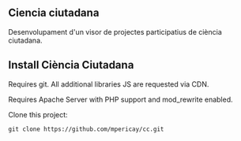 ## Ciencia ciutadana

Desenvolupament d'un visor de projectes participatius de ciència ciutadana.


## Install Ciència Ciutadana

Requires git. All additional libraries JS are requested via CDN.

Requires Apache Server with PHP support and mod_rewrite enabled.

Clone this project:

    git clone https://github.com/mpericay/cc.git
